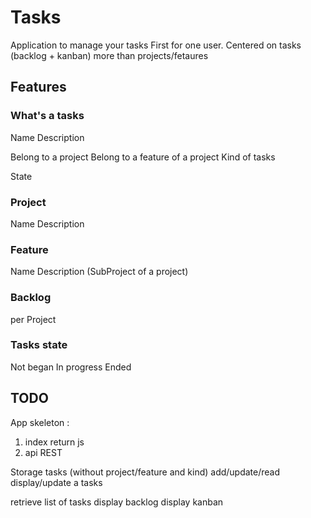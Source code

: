 # Tasks

Application to manage your tasks
First for one user.
Centered on tasks (backlog + kanban) more than projects/fetaures

## Features
### What's a tasks

Name
Description

Belong to a project
Belong to a feature of a project
Kind of tasks

State

### Project

Name
Description

### Feature

Name
Description (SubProject of a project)

### Backlog

per Project

### Tasks state

Not began
In progress
Ended

## TODO

App skeleton :
 1. index return js
 2. api REST

Storage tasks (without project/feature and kind)
add/update/read
display/update a tasks

retrieve list of tasks
display backlog
display kanban


